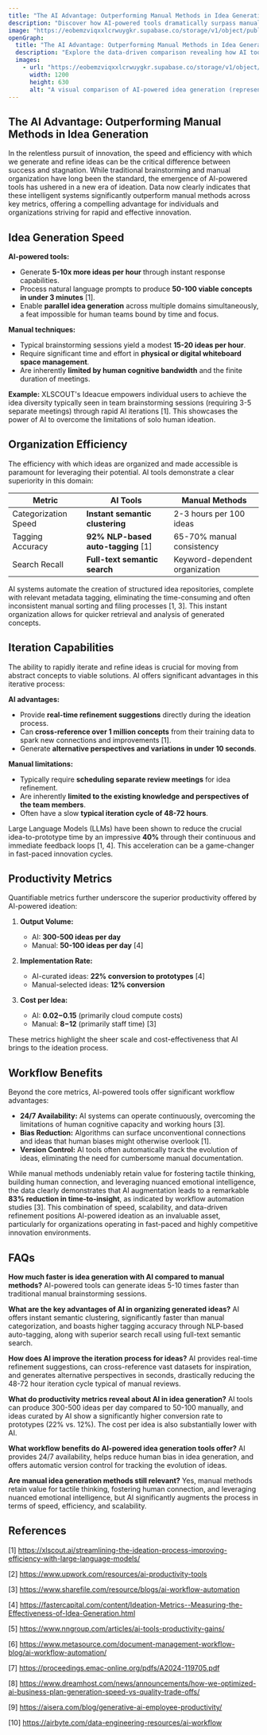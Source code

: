 ```yaml
---
title: "The AI Advantage: Outperforming Manual Methods in Idea Generation"
description: "Discover how AI-powered tools dramatically surpass manual techniques in speed, efficiency, and refinement of idea generation, backed by data and real-world examples."
image: "https://eobemzviqxxlcrwuygkr.supabase.co/storage/v1/object/public/yt2insight//ai-manual-helping.jpg" # Replace with your actual image URL
openGraph:
  title: "The AI Advantage: Outperforming Manual Methods in Idea Generation"
  description: "Explore the data-driven comparison revealing how AI tools deliver 5-10x faster idea generation, superior organization efficiency, and rapid iterative refinement compared to traditional manual brainstorming."
  images:
    - url: "https://eobemzviqxxlcrwuygkr.supabase.co/storage/v1/object/public/yt2insight//ai-manual-helping.jpg" # Replace with your actual image URL
      width: 1200
      height: 630
      alt: "A visual comparison of AI-powered idea generation (represented by a fast-flowing digital stream of ideas) versus manual brainstorming (represented by a slower, limited group around a whiteboard)."
---
```


## The AI Advantage: Outperforming Manual Methods in Idea Generation

In the relentless pursuit of innovation, the speed and efficiency with which we generate and refine ideas can be the critical difference between success and stagnation. While traditional brainstorming and manual organization have long been the standard, the emergence of AI-powered tools has ushered in a new era of ideation. Data now clearly indicates that these intelligent systems significantly outperform manual methods across key metrics, offering a compelling advantage for individuals and organizations striving for rapid and effective innovation.

## Idea Generation Speed

**AI-powered tools:**

- Generate **5-10x more ideas per hour** through instant response capabilities.
- Process natural language prompts to produce **50-100 viable concepts in under 3 minutes** [1].
- Enable **parallel idea generation** across multiple domains simultaneously, a feat impossible for human teams bound by time and focus.

**Manual techniques:**

- Typical brainstorming sessions yield a modest **15-20 ideas per hour**.
- Require significant time and effort in **physical or digital whiteboard space management**.
- Are inherently **limited by human cognitive bandwidth** and the finite duration of meetings.

**Example:** XLSCOUT's Ideacue empowers individual users to achieve the idea diversity typically seen in team brainstorming sessions (requiring 3-5 separate meetings) through rapid AI iterations [1]. This showcases the power of AI to overcome the limitations of solo human ideation.

## Organization Efficiency

The efficiency with which ideas are organized and made accessible is paramount for leveraging their potential. AI tools demonstrate a clear superiority in this domain:

| Metric                 | AI Tools                             | Manual Methods                     |
|------------------------|--------------------------------------|------------------------------------|
| Categorization Speed   | **Instant semantic clustering** | 2-3 hours per 100 ideas            |
| Tagging Accuracy       | **92% NLP-based auto-tagging** [1]   | 65-70% manual consistency        |
| Search Recall          | **Full-text semantic search** | Keyword-dependent organization     |

AI systems automate the creation of structured idea repositories, complete with relevant metadata tagging, eliminating the time-consuming and often inconsistent manual sorting and filing processes [1, 3]. This instant organization allows for quicker retrieval and analysis of generated concepts.

## Iteration Capabilities

The ability to rapidly iterate and refine ideas is crucial for moving from abstract concepts to viable solutions. AI offers significant advantages in this iterative process:

**AI advantages:**

- Provide **real-time refinement suggestions** directly during the ideation process.
- Can **cross-reference over 1 million concepts** from their training data to spark new connections and improvements [1].
- Generate **alternative perspectives and variations in under 10 seconds**.

**Manual limitations:**

- Typically require **scheduling separate review meetings** for idea refinement.
- Are inherently **limited to the existing knowledge and perspectives of the team members**.
- Often have a slow **typical iteration cycle of 48-72 hours**.

Large Language Models (LLMs) have been shown to reduce the crucial idea-to-prototype time by an impressive **40%** through their continuous and immediate feedback loops [1, 4]. This acceleration can be a game-changer in fast-paced innovation cycles.

## Productivity Metrics

Quantifiable metrics further underscore the superior productivity offered by AI-powered ideation:

1.  **Output Volume:**
    -   AI: **300-500 ideas per day**
    -   Manual: **50-100 ideas per day** [4]

2.  **Implementation Rate:**
    -   AI-curated ideas: **22% conversion to prototypes** [4]
    -   Manual-selected ideas: **12% conversion**

3.  **Cost per Idea:**
    -   AI: **$0.02-$0.15** (primarily cloud compute costs)
    -   Manual: **$8-$12** (primarily staff time) [3]

These metrics highlight the sheer scale and cost-effectiveness that AI brings to the ideation process.

## Workflow Benefits

Beyond the core metrics, AI-powered tools offer significant workflow advantages:

-   **24/7 Availability:** AI systems can operate continuously, overcoming the limitations of human cognitive capacity and working hours [3].
-   **Bias Reduction:** Algorithms can surface unconventional connections and ideas that human biases might otherwise overlook [1].
-   **Version Control:** AI tools often automatically track the evolution of ideas, eliminating the need for cumbersome manual documentation.

While manual methods undeniably retain value for fostering tactile thinking, building human connection, and leveraging nuanced emotional intelligence, the data clearly demonstrates that AI augmentation leads to a remarkable **83% reduction in time-to-insight**, as indicated by workflow automation studies [3]. This combination of speed, scalability, and data-driven refinement positions AI-powered ideation as an invaluable asset, particularly for organizations operating in fast-paced and highly competitive innovation environments.

## FAQs

**How much faster is idea generation with AI compared to manual methods?**
AI-powered tools can generate ideas 5-10 times faster than traditional manual brainstorming sessions.

**What are the key advantages of AI in organizing generated ideas?**
AI offers instant semantic clustering, significantly faster than manual categorization, and boasts higher tagging accuracy through NLP-based auto-tagging, along with superior search recall using full-text semantic search.

**How does AI improve the iteration process for ideas?**
AI provides real-time refinement suggestions, can cross-reference vast datasets for inspiration, and generates alternative perspectives in seconds, drastically reducing the 48-72 hour iteration cycle typical of manual reviews.

**What do productivity metrics reveal about AI in idea generation?**
AI tools can produce 300-500 ideas per day compared to 50-100 manually, and ideas curated by AI show a significantly higher conversion rate to prototypes (22% vs. 12%). The cost per idea is also substantially lower with AI.

**What workflow benefits do AI-powered idea generation tools offer?**
AI provides 24/7 availability, helps reduce human bias in idea generation, and offers automatic version control for tracking the evolution of ideas.

**Are manual idea generation methods still relevant?**
Yes, manual methods retain value for tactile thinking, fostering human connection, and leveraging nuanced emotional intelligence, but AI significantly augments the process in terms of speed, efficiency, and scalability.

## References

[1] https://xlscout.ai/streamlining-the-ideation-process-improving-efficiency-with-large-language-models/

[2] https://www.upwork.com/resources/ai-productivity-tools

[3] https://www.sharefile.com/resource/blogs/ai-workflow-automation

[4] https://fastercapital.com/content/Ideation-Metrics--Measuring-the-Effectiveness-of-Idea-Generation.html

[5] https://www.nngroup.com/articles/ai-tools-productivity-gains/

[6] https://www.metasource.com/document-management-workflow-blog/ai-workflow-automation/

[7] https://proceedings.emac-online.org/pdfs/A2024-119705.pdf

[8] https://www.dreamhost.com/news/announcements/how-we-optimized-ai-business-plan-generation-speed-vs-quality-trade-offs/

[9] https://aisera.com/blog/generative-ai-employee-productivity/

[10] https://airbyte.com/data-engineering-resources/ai-workflow
